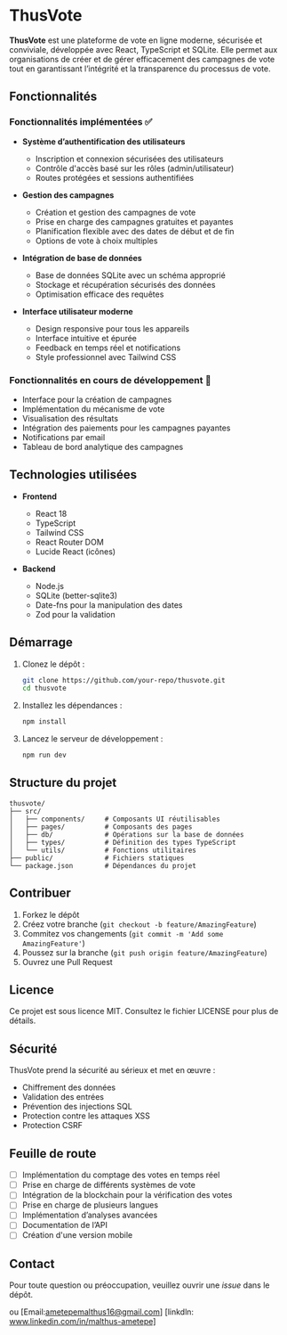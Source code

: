 # **ThusVote**

**ThusVote** est une plateforme de vote en ligne moderne, sécurisée et conviviale, développée avec React, TypeScript et SQLite. Elle permet aux organisations de créer et de gérer efficacement des campagnes de vote tout en garantissant l’intégrité et la transparence du processus de vote.


## **Fonctionnalités**

### Fonctionnalités implémentées ✅

- **Système d’authentification des utilisateurs**
  - Inscription et connexion sécurisées des utilisateurs
  - Contrôle d'accès basé sur les rôles (admin/utilisateur)
  - Routes protégées et sessions authentifiées

- **Gestion des campagnes**
  - Création et gestion des campagnes de vote
  - Prise en charge des campagnes gratuites et payantes
  - Planification flexible avec des dates de début et de fin
  - Options de vote à choix multiples

- **Intégration de base de données**
  - Base de données SQLite avec un schéma approprié
  - Stockage et récupération sécurisés des données
  - Optimisation efficace des requêtes

- **Interface utilisateur moderne**
  - Design responsive pour tous les appareils
  - Interface intuitive et épurée
  - Feedback en temps réel et notifications
  - Style professionnel avec Tailwind CSS

### Fonctionnalités en cours de développement 🚧

- Interface pour la création de campagnes  
- Implémentation du mécanisme de vote  
- Visualisation des résultats  
- Intégration des paiements pour les campagnes payantes  
- Notifications par email  
- Tableau de bord analytique des campagnes  

## **Technologies utilisées**

- **Frontend**
  - React 18
  - TypeScript
  - Tailwind CSS
  - React Router DOM
  - Lucide React (icônes)

- **Backend**
  - Node.js
  - SQLite (better-sqlite3)
  - Date-fns pour la manipulation des dates
  - Zod pour la validation

## **Démarrage**

1. Clonez le dépôt :
   ```bash
   git clone https://github.com/your-repo/thusvote.git
   cd thusvote
   ```
2. Installez les dépendances :
   ```bash
   npm install
   ```
3. Lancez le serveur de développement :
   ```bash
   npm run dev
   ```

## **Structure du projet**

```
thusvote/
├── src/
│   ├── components/     # Composants UI réutilisables
│   ├── pages/          # Composants des pages
│   ├── db/             # Opérations sur la base de données
│   ├── types/          # Définition des types TypeScript
│   └── utils/          # Fonctions utilitaires
├── public/             # Fichiers statiques
└── package.json        # Dépendances du projet
```

## **Contribuer**

1. Forkez le dépôt  
2. Créez votre branche (`git checkout -b feature/AmazingFeature`)  
3. Commitez vos changements (`git commit -m 'Add some AmazingFeature'`)  
4. Poussez sur la branche (`git push origin feature/AmazingFeature`)  
5. Ouvrez une Pull Request  

## **Licence**

Ce projet est sous licence MIT. Consultez le fichier LICENSE pour plus de détails.

## **Sécurité**

ThusVote prend la sécurité au sérieux et met en œuvre :  

- Chiffrement des données  
- Validation des entrées  
- Prévention des injections SQL  
- Protection contre les attaques XSS  
- Protection CSRF  

## **Feuille de route**

- [ ] Implémentation du comptage des votes en temps réel  
- [ ] Prise en charge de différents systèmes de vote  
- [ ] Intégration de la blockchain pour la vérification des votes  
- [ ] Prise en charge de plusieurs langues  
- [ ] Implémentation d’analyses avancées  
- [ ] Documentation de l’API  
- [ ] Création d'une version mobile  

## **Contact**

Pour toute question ou préoccupation, veuillez ouvrir une *issue* dans le dépôt.  

ou [Email:ametepemalthus16@gmail.com]
    [linkdln: www.linkedin.com/in/malthus-ametepe]
